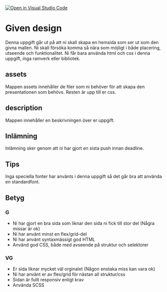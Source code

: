 [![Open in Visual Studio Code](https://classroom.github.com/assets/open-in-vscode-718a45dd9cf7e7f842a935f5ebbe5719a5e09af4491e668f4dbf3b35d5cca122.svg)](https://classroom.github.com/online_ide?assignment_repo_id=11978788&assignment_repo_type=AssignmentRepo)
# Given design

Denna uppgift går ut på att ni skall skapa en hemsida som ser ut som den givna mallen. Ni skall försöka komma så nära som möjligt i både placering, utseende och funktionalitet. Ni får bara använda html och css i denna uppgift, inga ramverk eller bibliotek.

## assets

Mappen assets innehåller de filer som ni behöver för att skapa den presentationen som behövs. Resten är upp till er css.

## description

Mappen innehåller en beskrivningen över er uppgift.

## Inlämning

Inlämning sker genom att ni har gjort en sista push innan deadline.

## Tips

Inga speciella fonter har använts i denna uppgift så det går bra att använda en standardfont.

## Betyg

### G

- Ni har gjort en bra sida som liknar den sida ni fick till stor del (Några missar är ok)
- Ni har använt minst en flex/grid-del
- Ni har använt syntaxmässigt god HTML
- Använd god CSS, både med avseende på struktur och selektorer

### VG

- Er sida liknar mycket väl orginalet (Någon enstaka miss kan vara ok)
- Ni har använt er av flex/grid för nästan all struktur/css
- Sidan är fullt responsiv enligt krav
- Använda SCSS
